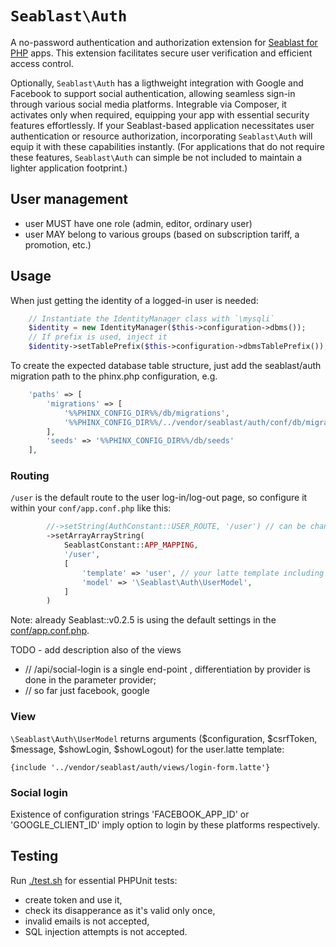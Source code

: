 # `Seablast\Auth`

A no-password authentication and authorization extension for [Seablast for PHP](https://github.com/WorkOfStan/seablast) apps.
This extension facilitates secure user verification and efficient access control.

Optionally, `Seablast\Auth` has a ligthweight integration with Google and Facebook to support social authentication, allowing seamless sign-in through various social media platforms.
Integrable via Composer, it activates only when required, equipping your app with essential security features effortlessly.
If your Seablast-based application necessitates user authentication or resource authorization, incorporating `Seablast\Auth` will equip it with these capabilities instantly.
(For applications that do not require these features, `Seablast\Auth` can simple be not included to maintain a lighter application footprint.)

## User management

- user MUST have one role (admin, editor, ordinary user)
- user MAY belong to various groups (based on subscription tariff, a promotion, etc.)

## Usage

When just getting the identity of a logged-in user is needed:

```php
    // Instantiate the IdentityManager class with `\mysqli`
    $identity = new IdentityManager($this->configuration->dbms());
    // If prefix is used, inject it
    $identity->setTablePrefix($this->configuration->dbmsTablePrefix());
```

To create the expected database table structure, just add the seablast/auth migration path to the phinx.php configuration, e.g.

```php
    'paths' => [
        'migrations' => [
            '%%PHINX_CONFIG_DIR%%/db/migrations',
            '%%PHINX_CONFIG_DIR%%/../vendor/seablast/auth/conf/db/migrations',
        ],
        'seeds' => '%%PHINX_CONFIG_DIR%%/db/seeds'
    ],
```

### Routing

`/user` is the default route to the user log-in/log-out page, so configure it within your `conf/app.conf.php` like this:

```php
        //->setString(AuthConstant::USER_ROUTE, '/user') // can be changed
        ->setArrayArrayString(
            SeablastConstant::APP_MAPPING,
            '/user',
            [
                'template' => 'user', // your latte template including login-form.latte
                'model' => '\Seablast\Auth\UserModel',
            ]
        )
```

Note: already Seablast::v0.2.5 is using the default settings in the [conf/app.conf.php](conf/app.conf.php).

TODO - add description also of the views
- // /api/social-login is a single end-point , differentiation by provider is done in the parameter provider;
- // so far just facebook, google

### View

`\Seablast\Auth\UserModel` returns arguments ($configuration, $csrfToken, $message, $showLogin, $showLogout) for the user.latte template:

```latte
{include '../vendor/seablast/auth/views/login-form.latte'}
```

### Social login

Existence of configuration strings 'FACEBOOK_APP_ID' or 'GOOGLE_CLIENT_ID' imply option to login by these platforms respectively.

## Testing

Run [./test.sh](./test.sh) for essential PHPUnit tests:

- create token and use it,
- check its disapperance as it's valid only once,
- invalid emails is not accepted,
- SQL injection attempts is not accepted.
